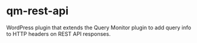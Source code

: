 # qm-rest-api
WordPress plugin that extends the Query Monitor plugin to add query info to HTTP headers on REST API responses.

